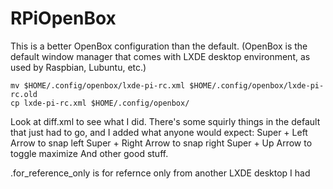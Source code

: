 # RPiOpenBox

This is a better OpenBox configuration than the default. (OpenBox is the default window manager that comes with LXDE desktop environment, as used by Raspbian, Lubuntu, etc.)

    mv $HOME/.config/openbox/lxde-pi-rc.xml $HOME/.config/openbox/lxde-pi-rc.old
    cp lxde-pi-rc.xml $HOME/.config/openbox/

Look at diff.xml to see what I did. There's some squirly things in the default that just had to go, and I added what anyone would expect: 
    Super + Left Arrow to snap left
    Super + Right Arrow to snap right
    Super + Up Arrow to toggle maximize
And other good stuff.

.for_reference_only is for refernce only from another LXDE desktop I had

